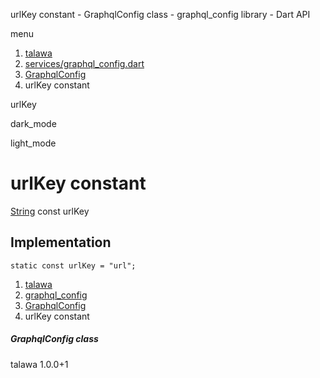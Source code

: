 




urlKey constant - GraphqlConfig class - graphql\_config library - Dart API







menu

1. [talawa](../../index.html)
2. [services/graphql\_config.dart](../../file-___home_harshil_Desktop_open-source_palisadoes_talawa_lib_services_graphql_config/)
3. [GraphqlConfig](../../file-___home_harshil_Desktop_open-source_palisadoes_talawa_lib_services_graphql_config/GraphqlConfig-class.html)
4. urlKey constant

urlKey


dark\_mode

light\_mode




# urlKey constant


[String](https://api.flutter.dev/flutter/dart-core/String-class.html)
const urlKey

## Implementation

```
static const urlKey = "url";
```

 


1. [talawa](../../index.html)
2. [graphql\_config](../../file-___home_harshil_Desktop_open-source_palisadoes_talawa_lib_services_graphql_config/)
3. [GraphqlConfig](../../file-___home_harshil_Desktop_open-source_palisadoes_talawa_lib_services_graphql_config/GraphqlConfig-class.html)
4. urlKey constant

##### GraphqlConfig class





talawa
1.0.0+1






